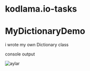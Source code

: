 # kodlama.io-tasks

# MyDictionaryDemo

i wrote my own Dictionary class

console output

![aylar](https://user-images.githubusercontent.com/71151015/105609755-6e423680-5dbc-11eb-912a-7ecc085bcc71.PNG)
